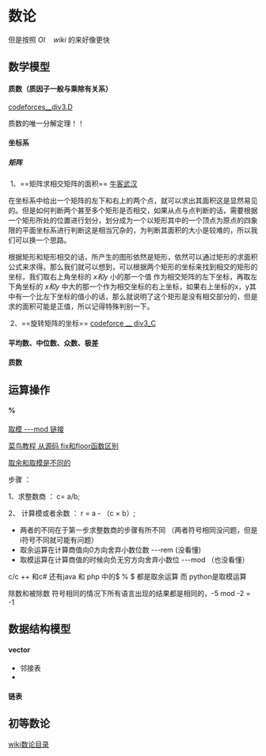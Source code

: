 # 数论



但是按照 $OI \quad wiki$ 的来好像更快





## 数学模型

#### 质数（质因子一般与乘除有关系）

[codeforces__div3.D]()

质数的唯一分解定理！！

#### 坐标系



##### 矩阵

​			1、==矩阵求相交矩阵的面积==          [  牛客武汉   ](https://ac.nowcoder.com/acm/contest/66651/C)

在坐标系中给出一个矩阵的左下和右上的两个点，就可以求出其面积这是显然易见的。但是如何判断两个甚至多个矩形是否相交，如果从点与点判断的话，需要根据一个矩形所处的位置进行划分，划分成为一个以矩形其中的一个顶点为原点的四象限的平面坐标系进行判断这是相当冗杂的，为判断其面积的大小是较难的，所以我们可以换一个思路。

根据矩形和矩形相交的话，所产生的图形依然是矩形，依然可以通过矩形的求面积公式来求得。那么我们就可以想到，可以根据两个矩形的坐标来找到相交的矩形的坐标，我们取右上角坐标的 $x和y$ 小的那一个值 作为相交矩阵的左下坐标，再取左下角坐标的 $x和y$ 中大的那一个作为相交坐标的右上坐标，如果右上坐标的x，y其中有一个比左下坐标的值小的话，那么就说明了这个矩形是没有相交部分的，但是求的面积可能是正值，所以记得特殊判别一下。

​			2、==旋转矩阵的坐标==              [codeforce __ div3_C]()





#### 平均数、中位数、众数、极差





#### 质数





## 运算操作

#### %   

[取模  ---mod 链接](http://ceeji.net/blog/mod-in-real/)

[菜鸟教程 从源码 fix和floor函数区别](https://www.runoob.com/w3cnote/remainder-and-the-modulo.html)

[取余和取模是不同的](https://blog.csdn.net/coder_panyy/article/details/73743722#:~:text=%E4%B8%A4%E8%80%85%E7%9A%84%E5%8C%BA%E5%88%AB%E5%8F%AA%E6%9C%89%E4%B8%80,%E5%BC%82%E5%8F%B7%E6%97%B6%E4%BC%9A%E6%9C%89%E5%8C%BA%E5%88%AB%E3%80%82)

步骤 ：

1、求整数商 ： c= a/b;

2、 计算模或者余数  ： r = a - （c × b）;



-   两者的不同在于第一步求整数商的步骤有所不同 （两者符号相同没问题，但是i符号不同就可能有问题）
-   取余运算在计算商值向0方向舍弃小数位数  ---rem  (没看懂)
-   取模运算在计算商值的时候向负无穷方向舍弃小数位  ---mod （也没看懂）

c/c ++ 和c# 还有java 和 php 中的$ \% $ 都是取余运算 而 python是取模运算

除数和被除数 符号相同的情况下所有语言出现的结果都是相同的，-5 mod -2 = -1







## 数据结构模型

#### vector

-   邻接表
-   



#### 链表







## 初等数论

[wiki数论目录](https://zh.wikipedia.org/zh-cn/%E5%88%9D%E7%AD%89%E6%95%B8%E8%AB%96)



















